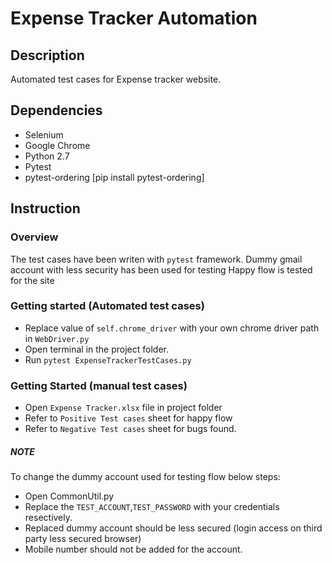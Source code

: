 # Expense Tracker Automation

## Description
Automated test cases for Expense tracker website.

## Dependencies
- Selenium
- Google Chrome
- Python 2.7
- Pytest
- pytest-ordering [pip install pytest-ordering]

## Instruction

### Overview
The test cases have been writen with `pytest` framework.
Dummy gmail account with less security has been used for testing
Happy flow is tested for the site 

### Getting started (Automated test cases)
- Replace value of `self.chrome_driver` with your own chrome driver path in `WebDriver.py`
- Open terminal in the project folder.
- Run `pytest ExpenseTrackerTestCases.py`

### Getting Started (manual test cases)
- Open `Expense Tracker.xlsx` file in project folder
- Refer to `Positive Test cases` sheet for happy flow
- Refer to `Negative Test cases` sheet for bugs found.


##### NOTE
To change the dummy account used for testing flow below steps:
- Open CommonUtil.py
- Replace the `TEST_ACCOUNT`,`TEST_PASSWORD` with your credentials resectively.
- Replaced dummy account should be less secured (login access on third party less secured browser)
- Mobile number should not be added for the account.